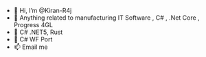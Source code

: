 - 👋 Hi, I’m @Kiran-R4j
- 👀 Anything related to manufacturing IT Software , C# , .Net Core , Progress 4GL
- 🌱 C# .NET5, Rust
- 💞️ C# WF Port
- 📫 Email me

<!---
Kiran-R4j/Kiran-R4j is a ✨ special ✨ repository because its `README.md` (this file) appears on your GitHub profile.
You can click the Preview link to take a look at your changes.
--->
